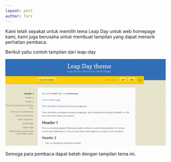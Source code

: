 ```yaml
---
layout: post
author: farz
---
```


Kami telah sepakat untuk memilih tema Leap Day untuk web homepage kami, kami juga berusaha untuk membuat tampilan yang dapat menarik perhatian pembaca.

Berikut yaitu contoh tampilan dari leap-day

![images](https://raw.githubusercontent.com/farz-hkh/extra182/master/assets/images/leap-day.png)

Semoga para pembaca dapat betah dengan tampilan tema ini.
